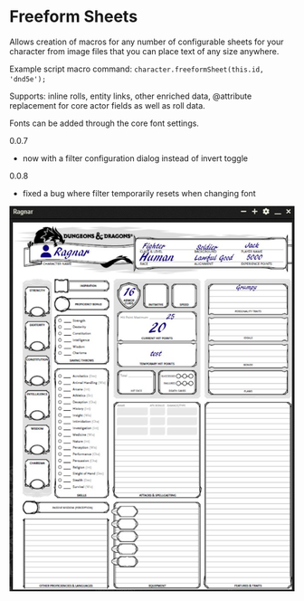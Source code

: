 # Freeform Sheets
Allows creation of macros for any number of configurable sheets for your character from image files that you can place text of any size anywhere.

Example script macro command: `character.freeformSheet(this.id, 'dnd5e');`

Supports: inline rolls, entity links, other enriched data, @attribute replacement for core actor fields as well as roll data.

Fonts can be added through the core font settings.

0.0.7 
  - now with a filter configuration dialog instead of invert toggle
  
0.0.8
  - fixed a bug where filter temporarily resets when changing font

![Freefrom Sheet Example](https://github.com/xaukael/ffs/blob/35a75c6696b1e596710af6bf8db9357139f5d77a/ffs-example.jpg)
